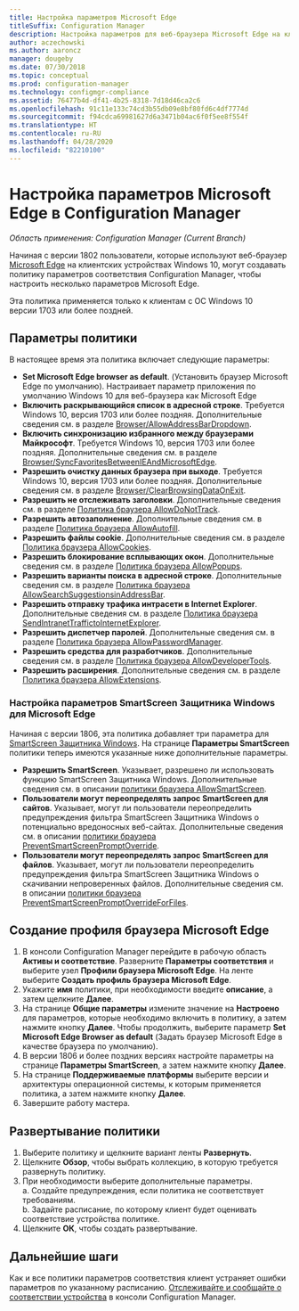 ```yaml
---
title: Настройка параметров Microsoft Edge
titleSuffix: Configuration Manager
description: Настройка параметров для веб-браузера Microsoft Edge на клиентских устройствах Windows 10
author: aczechowski
ms.author: aaroncz
manager: dougeby
ms.date: 07/30/2018
ms.topic: conceptual
ms.prod: configuration-manager
ms.technology: configmgr-compliance
ms.assetid: 76477b4d-df41-4b25-8318-7d18d46ca2c6
ms.openlocfilehash: 91c11e133c74cd3b55db09e8bf80fd6c4df7774d
ms.sourcegitcommit: f94cdca69981627d6a3471b04ac6f0f5ee8f554f
ms.translationtype: HT
ms.contentlocale: ru-RU
ms.lasthandoff: 04/28/2020
ms.locfileid: "82210100"
---
```

# <a name="configure-microsoft-edge-settings-in-configuration-manager"></a>Настройка параметров Microsoft Edge в Configuration Manager

*Область применения: Configuration Manager (Current Branch)*

<!-- 1357310 -->
Начиная с версии 1802 пользователи, которые используют веб-браузер [Microsoft Edge](https://technet.microsoft.com/microsoft-edge/bb265256) на клиентских устройствах Windows 10, могут создавать политику параметров соответствия Configuration Manager, чтобы настроить несколько параметров Microsoft Edge. 

Эта политика применяется только к клиентам с ОС Windows 10 версии 1703 или более поздней. <!--511552-->


## <a name="policy-settings"></a>Параметры политики
В настоящее время эта политика включает следующие параметры:
- **Set Microsoft Edge browser as default**. (Установить браузер Microsoft Edge по умолчанию). Настраивает параметр приложения по умолчанию Windows 10 для веб-браузера как Microsoft Edge
- **Включить раскрывающийся список в адресной строке**. Требуется Windows 10, версия 1703 или более поздняя. Дополнительные сведения см. в разделе [Browser/AllowAddressBarDropdown](/windows/client-management/mdm/policy-csp-browser#browser-allowaddressbardropdown).
- **Включить синхронизацию избранного между браузерами Майкрософт**. Требуется Windows 10, версия 1703 или более поздняя. Дополнительные сведения см. в разделе [Browser/SyncFavoritesBetweenIEAndMicrosoftEdge](/windows/client-management/mdm/policy-csp-browser#browser-syncfavoritesbetweenieandmicrosoftedge).
- **Разрешить очистку данных браузера при выходе**. Требуется Windows 10, версия 1703 или более поздняя. Дополнительные сведения см. в разделе [Browser/ClearBrowsingDataOnExit](/windows/client-management/mdm/policy-csp-browser#browser-clearbrowsingdataonexit).
- **Разрешить не отслеживать заголовки**. Дополнительные сведения см. в разделе [Политика браузера AllowDoNotTrack](/windows/client-management/mdm/policy-csp-browser#browser-allowdonottrack).
- **Разрешить автозаполнение**. Дополнительные сведения см. в разделе [Политика браузера AllowAutofill](/windows/client-management/mdm/policy-csp-browser#browser-allowautofill).
- **Разрешить файлы cookie**. Дополнительные сведения см. в разделе [Политика браузера AllowCookies](/windows/client-management/mdm/policy-csp-browser#browser-allowcookies).
- **Разрешить блокирование всплывающих окон**. Дополнительные сведения см. в разделе [Политика браузера AllowPopups](/windows/client-management/mdm/policy-csp-browser#browser-allowpopups).
- **Разрешить варианты поиска в адресной строке**. Дополнительные сведения см. в разделе [Политика браузера AllowSearchSuggestionsinAddressBar](/windows/client-management/mdm/policy-csp-browser#browser-allowsearchsuggestionsinaddressbar).
- **Разрешить отправку трафика интрасети в Internet Explorer**. Дополнительные сведения см. в разделе [Политика браузера SendIntranetTraffictoInternetExplorer](/windows/client-management/mdm/policy-csp-browser#browser-sendintranettraffictointernetexplorer).
- **Разрешить диспетчер паролей**. Дополнительные сведения см. в разделе [Политика браузера AllowPasswordManager](/windows/client-management/mdm/policy-csp-browser#browser-allowpasswordmanager).
- **Разрешить средства для разработчиков**. Дополнительные сведения см. в разделе [Политика браузера AllowDeveloperTools](/windows/client-management/mdm/policy-csp-browser#browser-allowdevelopertools).
- **Разрешить расширения**. Дополнительные сведения см. в разделе [Политика браузера AllowExtensions](/windows/client-management/mdm/policy-csp-browser#browser-allowextensions).


### <a name="configure-windows-defender-smartscreen-settings-for-microsoft-edge"></a>Настройка параметров SmartScreen Защитника Windows для Microsoft Edge
<!--1353701-->
Начиная с версии 1806, эта политика добавляет три параметра для [SmartScreen Защитника Windows](https://docs.microsoft.com/windows/security/threat-protection/microsoft-defender-smartscreen/microsoft-defender-smartscreen-overview). На странице **Параметры SmartScreen** политики теперь имеются указанные ниже дополнительные параметры.

- **Разрешить SmartScreen**. Указывает, разрешено ли использовать функцию SmartScreen Защитника Windows. Дополнительные сведения см. в описании [политики браузера AllowSmartScreen](https://docs.microsoft.com/windows/client-management/mdm/policy-csp-browser#browser-allowsmartscreen).
- **Пользователи могут переопределять запрос SmartScreen для сайтов**. Указывает, могут ли пользователи переопределить предупреждения фильтра SmartScreen Защитника Windows о потенциально вредоносных веб-сайтах. Дополнительные сведения см. в описании [политики браузера PreventSmartScreenPromptOverride](https://docs.microsoft.com/windows/client-management/mdm/policy-csp-browser#browser-preventsmartscreenpromptoverride).
- **Пользователи могут переопределять запрос SmartScreen для файлов**. Указывает, могут ли пользователи переопределить предупреждения фильтра SmartScreen Защитника Windows о скачивании непроверенных файлов. Дополнительные сведения см. в описании [политики браузера PreventSmartScreenPromptOverrideForFiles](https://docs.microsoft.com/windows/client-management/mdm/policy-csp-browser#browser-preventsmartscreenpromptoverrideforfiles).



## <a name="create-the-microsoft-edge-browser-profile"></a>Создание профиля браузера Microsoft Edge

1. В консоли Configuration Manager перейдите в рабочую область **Активы и соответствие**. Разверните **Параметры соответствия** и выберите узел **Профили браузера Microsoft Edge**. На ленте выберите **Создать профиль браузера Microsoft Edge**.
2. Укажите **имя** политики, при необходимости введите **описание**, а затем щелкните **Далее**.
3. На странице **Общие параметры** измените значение на **Настроено** для параметров, которые необходимо включить в политику, а затем нажмите кнопку **Далее**. Чтобы продолжить, выберите параметр **Set Microsoft Edge Browser as default** (Задать браузер Microsoft Edge в качестве браузера по умолчанию).
4. В версии 1806 и более поздних версиях настройте параметры на странице **Параметры SmartScreen**, а затем нажмите кнопку **Далее**. 
5. На странице **Поддерживаемые платформы** выберите версии и архитектуры операционной системы, к которым применяется политика, а затем нажмите кнопку **Далее**. 
6. Завершите работу мастера.



## <a name="deploy-the-policy"></a>Развертывание политики

1. Выберите политику и щелкните вариант ленты **Развернуть**.
2. Щелкните **Обзор**, чтобы выбрать коллекцию, в которую требуется развернуть политику. 
3. При необходимости выберите дополнительные параметры.  
     a. Создайте предупреждения, если политика не соответствует требованиям.  
     b. Задайте расписание, по которому клиент будет оценивать соответствие устройства политике. 
4. Щелкните **ОК**, чтобы создать развертывание.



## <a name="next-steps"></a>Дальнейшие шаги

Как и все политики параметров соответствия клиент устраняет ошибки параметров по указанному расписанию. [Отслеживайте и сообщайте о соответствии устройства](monitor-compliance-settings.md) в консоли Configuration Manager.
